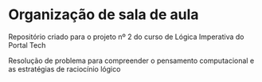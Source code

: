 # Organização de sala de aula
Repositório criado para o projeto nº 2 do curso de Lógica Imperativa do Portal Tech

Resolução de problema para compreender o pensamento computacional e as estratégias de raciocínio lógico
